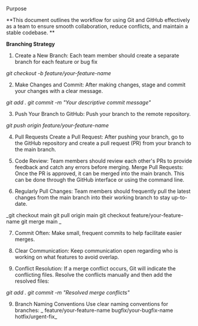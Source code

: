Purpose

**This document outlines the workflow for using Git and GitHub effectively as a team to ensure smooth collaboration, reduce conflicts, and maintain a stable codebase.
**

**Branching Strategy**

1. Create a New Branch: Each team member should create a separate branch for each feature or bug fix

_git checkout -b feature/your-feature-name_

2. Make Changes and Commit:
After making changes, stage and commit your changes with a clear message.

_git add .
git commit -m "Your descriptive commit message"_

3. Push Your Branch to GitHub:
Push your branch to the remote repository.

_git push origin feature/your-feature-name_

4. Pull Requests
Create a Pull Request:
After pushing your branch, go to the GitHub repository and create a pull request (PR) from your branch to the main branch.

5. Code Review:
Team members should review each other's PRs to provide feedback and catch any errors before merging.
Merge Pull Requests:
Once the PR is approved, it can be merged into the main branch. This can be done through the GitHub interface or using the command line.

6. Regularly Pull Changes:
Team members should frequently pull the latest changes from the main branch into their working branch to stay up-to-date.

_git checkout main
git pull origin main
git checkout feature/your-feature-name
git merge main
_

7. Commit Often:
Make small, frequent commits to help facilitate easier merges.

8. Clear Communication:
Keep communication open regarding who is working on what features to avoid overlap.

8. Conflict Resolution:
If a merge conflict occurs, Git will indicate the conflicting files.
Resolve the conflicts manually and then add the resolved files:

_git add .
git commit -m "Resolved merge conflicts"_

9. Branch Naming Conventions
Use clear naming conventions for branches:
_
feature/your-feature-name
bugfix/your-bugfix-name
hotfix/urgent-fix_







